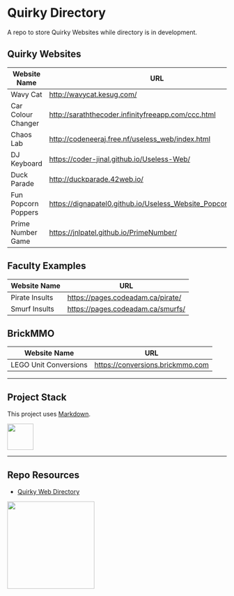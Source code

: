 # Quirky Directory

A repo to store Quirky Websites while directory is in development. 

## Quirky Websites

| Website Name | URL |
| --- | --- |
| Wavy Cat | http://wavycat.kesug.com/ |
| Car Colour Changer | http://saraththecoder.infinityfreeapp.com/ccc.html |
| Chaos Lab | http://codeneeraj.free.nf/useless_web/index.html |
| DJ Keyboard | https://coder-jinal.github.io/Useless-Web/ |
| Duck Parade | http://duckparade.42web.io/ |
| Fun Popcorn Poppers | https://dignapatel0.github.io/Useless_Website_Popcorn_Poppers/ |
| Prime Number Game | https://jnlpatel.github.io/PrimeNumber/ |

## Faculty Examples

| Website Name | URL |
| --- | --- |
| Pirate Insults | https://pages.codeadam.ca/pirate/ |
| Smurf Insults | https://pages.codeadam.ca/smurfs/ |

## BrickMMO

| Website Name | URL |
| --- | --- |
| LEGO Unit Conversions | https://conversions.brickmmo.com |

---

## Project Stack

This project uses [Markdown](https://daringfireball.net/projects/markdown/).

<img src="https://console.codeadam.ca/api/image/markdown" width="60">

---

## Repo Resources

* [Quirky Web Directory](https://quirky.codeadam.ca)
  
<a href="https://codeadam.ca">
<img src="https://cdn.codeadam.ca/images@1.0.0/codeadam-logo-coloured-horizontal.png" width="200">
</a>
